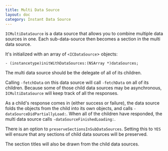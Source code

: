 ```yaml
---
title: Multi Data Source
layout: doc
category: Instant Data Source
---
```


`ICMultiDataSource` is a data source that allows you to combine multiple data sources in one. Each sub-data-source then becomes a section in the multi data source.

It's initialized with an array of `<ICDataSource`> objects:

	- (instancetype)initWithDataSources:(NSArray *)dataSources;

The multi data source should be the delegate of all of its children.

Calling `-fetchData` on this data source will call `-fetchData` on all of its children. Because some of those child data sources may be asynchronous, `ICMultiDataSource` will keep track of all the responses.

As a child's response comes in (either success or failure), the data source folds the objects from the child into its own objects, and calls `-dataSourceDidPartiallyLoad:`. When all of the children have responded, the multi data source calls `-dataSourceFinishedLoading:`.

There is an option to `preserveSectionsInSubDataSources`. Setting this to `YES` will ensure that any sections of child data sources will be preserved.

The section titles will also be drawn from the child data sources. 